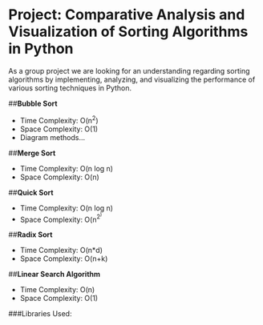 # **Project: Comparative Analysis and Visualization of Sorting Algorithms in Python**
As a group project we are looking for an understanding regarding sorting algorithms by implementing,
analyzing, and visualizing the performance of various sorting techniques in Python. 

##**Bubble Sort**
* Time Complexity: O(n<sup>2</sup>)
* Space Complexity: O(1)
* Diagram methods...

##**Merge Sort**
* Time Complexity: O(n log n)
* Space Complexity: O(n)

##**Quick Sort**
* Time Complexity: O(n log n)
* Space Complexity: O(n<sup>2<sup>)

##**Radix Sort**
* Time Complexity: O(n*d)
* Space Complexity: O(n+k)

##**Linear Search Algorithm**
* Time Complexity: O(n)
* Space Complexity: O(1)

###Libraries Used:

